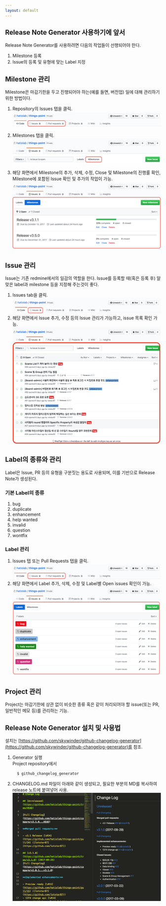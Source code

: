 ```yaml
---
layout: default
---
```

## Release Note Generator 사용하기에 앞서
Release Note Generator를 사용하려면 다음의 작업들이 선행되어야 한다.
1. Milestone 등록
1. Issue의 등록 및 유형에 맞는 Label 지정

## Milestone 관리
Milestone은 마감기한을 두고 진행되어야 하는(예를 들면, 버전업) 일에 대해 관리하기 위한 방법이다.

1. Repository의 Issues 탭을 클릭.  
  ![click "Issues" or "Pull requests" tab](assets/images/click-issues-or-pr-tab.png)

1. Milestones 탭을 클릭.  
  ![click "Milestones" tab](assets/images/click-milestones-tab.png)

1. 해당 화면에서 Milestone의 추가, 삭제, 수정, Close 및 Milestone의 진행률 확인, Milestone에 포함된 Issue 확인 및 추가의 작업이 가능.  
  ![click "New milestone" button](assets/images/mange-milestones.png) 
  
## Issue 관리
Issue는 기존 redmine에서의 일감의 역할을 한다.
Issue를 등록할 때(혹은 등록 후) 알맞은 label과 milestone 등을 지정해 주는것이 좋다.

1. Issues tab을 클릭.  
![click "Issues" tab](assets/images/click-issues-tab.png) 
2. 해당 화면에서 Issue 추가, 수정 등의 Issue 관리가 가능하고, issue 목록 확인 가능.  
![manage-issues](assets/images/manage-issues.png) 

## Label의 종류와 관리
Label은 Issue, PR 등의 유형을 구분짓는 용도로 사용되며, 이를 기반으로 Release Note가 생성된다.

### 기본 Label의 종류
1. bug
1. duplicate
1. enhancement
1. help wanted 
1. invalid
1. question
1. wontfix

### Label 관리
1. Issues 탭 또는 Pull Requests 탭을 클릭.  
  ![click "Issues" or "Pull requests" tab](assets/images/click-issues-or-pr-tab.png)
1. 해당 화면에서 Label 추가, 삭제, 수정 및 Label별 Open issues 확인이 가능.  
  ![manage labels](assets/images/manage-labels.png)

## Project 관리
Project는 마감기한에 상관 없이 비슷한 종류 혹은 같이 처리되어야 할 issue(또는 PR, 일반적인 메모 등)를 관리하는 기능.

## Release Note Generator 설치 및 사용법
설치는 [https://github.com/skywinder/github-changelog-generator](https://github.com/skywinder/github-changelog-generator)를 참조.

1. Generator 실행  
  Project repository에서
    ```bash
      $ github_changelog_generator 
    ```

1. CHANGELOG.md 파일이 아래와 같이 생성되고, 필요한 부분의 MD를 복사하여 release 노트에 붙여넣어 사용. 
  ![click "New milestone" button](assets/images/change-log.png) 